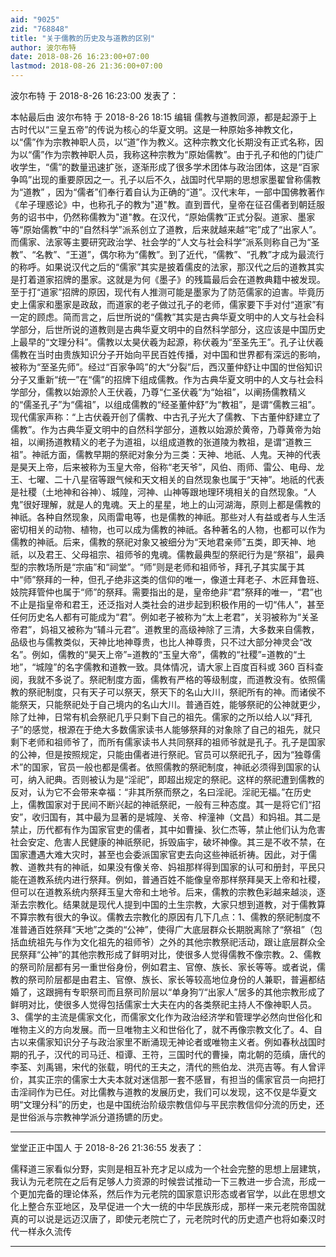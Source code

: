 ```yaml
---
aid: "9025"
zid: "768848"
title: "关于儒教的历史及与道教的区别"
author: 波尔布特
date: 2018-08-26 16:23:00+07:00
lastmod: 2018-08-26 21:36:00+07:00
---
```


波尔布特 于 2018-8-26 16:23:00 发表了：

本帖最后由 波尔布特 于 2018-8-26 18:15 编辑 儒教与道教同源，都是起源于上古时代以“三皇五帝”的传说为核心的华夏文明。这是一种原始多神教文化，以“儒”作为宗教神职人员，以“道”作为教义。这种宗教文化长期没有正式名称，因为以“儒”作为宗教神职人员，我称这种宗教为“原始儒教”。由于孔子和他的门徒广收学生，“儒”的数量迅速扩张，逐渐形成了很多学术团体与政治团体，这是“百家争鸣”出现的重要原因之一。孔子以后不久，战国时代早期的思想家墨翟曾称儒教为“道教” ，因为“儒者”们奉行着自认为正确的“道”。汉代末年，一部中国佛教著作《牟子理惑论》中，也称孔子的教为"道"教。直到晋代，皇帝在征召儒者到朝廷服务的诏书中，仍然称儒教为"道"教。在汉代，“原始儒教”正式分裂。道家、墨家等“原始儒教”中的“自然科学”派系创立了道教，后来就越来越“宅”成了“出家人”。而儒家、法家等主要研究政治学、社会学的“人文与社会科学”派系则称自己为“圣教”、“名教”、“王道”，偶尔称为“儒教”。到了近代，“儒教”、“孔教”才成为最流行的称呼。如果说汉代之后的“儒家”其实是披着儒皮的法家，那汉代之后的道教其实是打着道家招牌的墨家。这就是为何《墨子》的残篇最后会在道教典籍中被发现。至于打“道家”招牌的原因，现代有人推测可能是墨家为了防范儒家的迫害。毕竟历史上儒家和墨家是政敌，而道家的老子做过孔子的老师，儒家要下手对付“道家”有一定的顾虑。简而言之，后世所说的“儒教”其实是古典华夏文明中的人文与社会科学部分，后世所说的道教则是古典华夏文明中的自然科学部分，这应该是中国历史上最早的“文理分科”。儒教以太昊伏羲为起源，称伏羲为“至圣先王”。孔子让伏羲儒教在当时由贵族知识分子开始向平民百姓传播，对中国和世界都有深远的影响，被称为“至圣先师”。经过“百家争鸣”的大“分裂”后，西汉董仲舒让中国的世俗知识分子又重新“统一”在“儒”的招牌下组成儒教。作为古典华夏文明中的人文与社会科学部分，儒教以始源於人王伏羲，乃尊“仁圣伏羲”为“始祖”，以阐扬儒教精义的“儒圣孔子”为“儒祖”，以组成儒教的“经圣董仲舒”为“教祖”，是谓“儒教三祖”。现代儒家声称：“上古伏羲开创了儒教、中古孔子光大了儒教、下古董仲舒建立了儒教”。作为古典华夏文明中的自然科学部分，道教以始源於黄帝，乃尊黄帝为始祖，以阐扬道教精义的老子为道祖，以组成道教的张道陵为教祖，是谓“道教三祖”。神祇方面，儒教早期的祭祀对象分为三类：天神、地祇、人鬼。天神的代表是昊天上帝，后来被称为玉皇大帝，俗称“老天爷”，风伯、雨师、雷公、电母、龙王、七曜、二十八星宿等跟气候和天文相关的自然现象也属于“天神”。地祇的代表是社稷（土地神和谷神）、城隍，河神、山神等跟地理环境相关的自然现象。“人鬼”很好理解，就是人的鬼魂。天上的星星，地上的山河湖海，原则上都是儒教的神祇。各种自然现象，风雨雷电等，也是儒教的神祇。那些对人有益或者与人生活密切相关的动物、植物，也可以成为儒教的神祇。各种著名的人物，也都可以作为儒教的神祇。后来，儒教的祭祀对象又被细分为“天地君亲师”五类，即天神、地祇，以及君王、父母祖宗、祖师爷的鬼魂。儒教最典型的祭祀行为是“祭祖”，最典型的宗教场所是“宗庙”和“祠堂”。“师”则是老师和祖师爷，拜孔子其实属于其中“师”祭拜的一种，但孔子绝非这类的信仰的唯一，像道士拜老子、木匠拜鲁班、妓院拜管仲也属于“师”的祭拜。需要指出的是，皇帝绝非“君”祭拜的唯一，“君”也不止是指皇帝和君王，还泛指对人类社会的进步起到积极作用的一切“伟人”，甚至任何历史名人都有可能成为“君”。例如老子被称为“太上老君”，关羽被称为“关圣帝君”，妈祖又被称为“辅斗元君”。道教里的高级神除了三清，大多数来自儒教，品级也与儒教类似，天神比地神尊贵，也比人神尊贵，只不过大部分神灵会“改名”。例如，儒教的“昊天上帝”=道教的“玉皇大帝”，儒教的“社稷”=道教的“土地”，“城隍”的名字儒教和道教一致。具体情况，请大家上百度百科或 360 百科查阅，我就不多说了。祭祀制度方面，儒教有严格的等级制度，而道教没有。依照儒教的祭祀制度，只有天子可以祭天，祭天下的名山大川，祭祀所有的神。而诸侯不能祭天，只能祭祀处于自己境内的名山大川。普通百姓，能够祭祀的公神就更少，除了灶神，日常有机会祭祀几乎只剩下自己的祖先。儒家的之所以给人以“拜孔子”的感觉，根源在于绝大多数儒家读书人能够祭拜的对象除了自己的祖先，就只剩下老师和祖师爷了，而所有儒家读书人共同祭拜的祖师爷就是孔子。孔子是国家的公神，但是按照规定，只能由儒者进行祭祀。官员可以祭祀孔子，因为“独尊儒术”的国家，官员一般也都是儒者。依照儒教的祭祀制度，神祇必须得到国家的认可，纳入祀典。否则被认为是“淫祀”，即超出规定的祭祀。这样的祭祀遭到儒教的反对，认为它不会带来幸福：“非其所祭而祭之，名曰淫祀。淫祀无福。”在历史上，儒教国家对于民间不断兴起的神祇祭祀，一般有三种态度。其一是将它们“招安”，收归国有，其中最为显著的是城隍、关帝、梓潼神（文昌）和妈祖。其二是禁止，历代都有作为国家官吏的儒者，其中如曹操、狄仁杰等，禁止他们认为危害社会安定、危害人民健康的神祇祭祀，拆毁庙宇，破坏神像。其三是不收不禁，在国家遭遇大难大灾时，甚至也会委派国家官吏去向这些神祇祈祷。因此，对于儒教、道教共有的神祇，如果没有像关帝、妈祖那样得到国家的认可和册封，平民只能在道教系统内进行祭拜。例如，普通百姓不能像皇帝那样祭拜昊天上帝和社稷，但可以在道教系统内祭拜玉皇大帝和土地爷。后来，儒教的宗教色彩越来越淡，逐渐去宗教化。结果就是现代人提到中国的土生宗教，大家只想到道教，对于儒教算不算宗教有很大的争议。儒教去宗教化的原因有几下几点：1、儒教的祭祀制度不准普通百姓祭拜“天地”之类的“公神”，使得广大底层群众长期脱离除了“祭祖”（包括血统祖先与作为文化祖先的祖师爷）之外的其他宗教祭祀活动，跟让底层群众全民祭拜“公神”的其他宗教形成了鲜明对比，使很多人觉得儒教不像宗教。2、儒教的祭司阶层都有另一重世俗身份，例如君主、官僚、族长、家长等等。或者说，儒教的祭司阶层都是由君主、官僚、族长、家长等较高地位身份的人兼职，普遍都结婚了，这跟拥有专职祭司而且祭司阶层以“单身狗”/“出家人”居多的其他宗教形成了鲜明对比，使很多人觉得包括儒家士大夫在内的各类祭祀主持人不像神职人员。3、儒学的主流是儒家文化，而儒家文化作为政治经济学和管理学必然向世俗化和唯物主义的方向发展。而一旦唯物主义和世俗化了，就不再像宗教文化了。4、自古以来儒家知识分子与政治家里不断涌现无神论者或唯物主义者。例如春秋战国时期的孔子，汉代的司马迁、桓谭、王符，三国时代的曹操，南北朝的范缜，唐代的李荃、刘禹锡，宋代的张载，明代的王夫之，清代的熊伯龙、洪亮吉等。有人曾评价，其实正宗的儒家士大夫本就对迷信那一套不感冒，有担当的儒家官员一向把打击淫祠作为已任。对比儒教与道教的发展历史，我们可以发现，这不仅是华夏文明“文理分科”的历史，也是中国统治阶级宗教信仰与平民宗教信仰分流的历史，还是世俗派与宗教神学派分道扬镳的历史。

---

堂堂正正中国人 于 2018-8-26 21:36:55 发表了：

儒释道三家看似分野，实则是相互补充才足以成为一个社会完整的思想上层建筑，我认为元老院在之后有足够人力资源的时候尝试推动一下三教进一步合流，形成一个更加完备的理论体系，然后作为元老院的国家意识形态或者官学，以此在思想文化上整合东亚地区，及早促进一个大一统的中华民族形成，那样一来元老院帝国就真的可以说是远迈汉唐了，即使元老院亡了，元老院时代的历史遗产也将如秦汉时代一样永久流传

---
